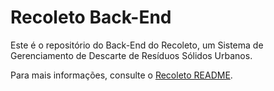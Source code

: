 # Recoleto Back-End
Este é o repositório do Back-End do Recoleto, um Sistema de Gerenciamento de Descarte de Resíduos Sólidos Urbanos.

Para mais informações, consulte o [Recoleto README](https://github.com/recoleto/.github/blob/main/profile/README.md).

